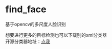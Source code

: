 # find_face
基于opencv的多尺度人脸识别

想要进行更多的目标检测也可以下载别的xml分类器  
开源分类器地址：[点我](https://github.com/opencv/opencv/tree/master/data/haarcascades)
